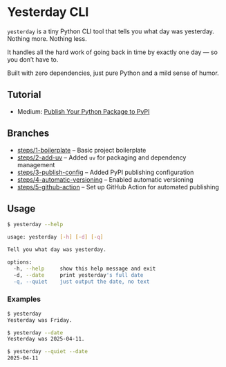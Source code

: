 # Yesterday CLI

`yesterday` is a tiny Python CLI tool that tells you what day was yesterday. Nothing more. Nothing less.

It handles all the hard work of going back in time by exactly one day — so you don’t have to.

Built with zero dependencies, just pure Python and a mild sense of humor.

## Tutorial

- Medium: [Publish Your Python Package to PyPI](https://blog.ilyakhrustalev.com/publish-your-python-package-to-pypi-using-github-actions-in-2025-7def5fb989c8)

## Branches

- [steps/1-boilerplate](https://github.com/rznzippy/yesterday_cli/tree/steps/1-boilerplate) – Basic project boilerplate
- [steps/2-add-uv](https://github.com/rznzippy/yesterday_cli/tree/steps/2-add-uv) – Added `uv` for packaging and dependency management
- [steps/3-publish-config](https://github.com/rznzippy/yesterday_cli/tree/steps/3-publish-config) – Added PyPI publishing configuration
- [steps/4-automatic-versioning](https://github.com/rznzippy/yesterday_cli/tree/steps/4-automatic-versioning) – Enabled automatic versioning
- [steps/5-github-action](https://github.com/rznzippy/yesterday_cli/tree/steps/5-github-action) – Set up GitHub Action for automated publishing

## Usage

```bash
$ yesterday --help

usage: yesterday [-h] [-d] [-q]

Tell you what day was yesterday.

options:
  -h, --help     show this help message and exit
  -d, --date     print yesterday's full date
  -q, --quiet    just output the date, no text
```

### Examples

```bash
$ yesterday
Yesterday was Friday.

$ yesterday --date
Yesterday was 2025-04-11.

$ yesterday --quiet --date
2025-04-11
```
